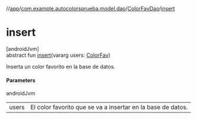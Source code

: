 //[app](../../../index.md)/[com.example.autocolorsprueba.model.dao](../index.md)/[ColorFavDao](index.md)/[insert](insert.md)

# insert

[androidJvm]\
abstract fun [insert](insert.md)(vararg users: [ColorFav](../../com.example.autocolorsprueba.model.entity/-color-fav/index.md))

Inserta un color favorito en la base de datos.

#### Parameters

androidJvm

| | |
|---|---|
| users | El color favorito que se va a insertar en la base de datos. |
